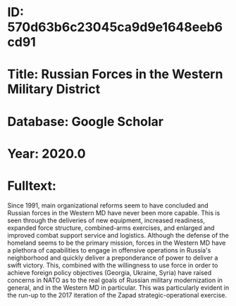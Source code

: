 # ID: 570d63b6c23045ca9d9e1648eeb6cd91
# Title: Russian Forces in the Western Military District
# Database: Google Scholar
# Year: 2020.0
# Fulltext:
Since 1991, main organizational reforms seem to have concluded and Russian forces in the Western MD have never been more capable.
This is seen through the deliveries of new equipment, increased readiness, expanded force structure, combined-arms exercises, and enlarged and improved combat support service and logistics.
Although the defense of the homeland seems to be the primary mission, forces in the Western MD have a plethora of capabilities to engage in offensive operations in Russia's neighborhood and quickly deliver a preponderance of power to deliver a swift victory.
This, combined with the willingness to use force in order to achieve foreign policy objectives (Georgia, Ukraine, Syria) have raised concerns in NATO as to the real goals of Russian military modernization in general, and in the Western MD in particular.
This was particularly evident in the run-up to the 2017 iteration of the Zapad strategic-operational exercise.